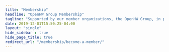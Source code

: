 ```yaml
---
title: "Membership"
headline: "OpenHW Group Membership"
tagline: "Supported by our member organizations, the OpenHW Group, in partnership with the Eclipse Foundation, provides our community with Intellectual Property, Mentorship, Marketing, Event and IT Services."
date: 2019-12-01T15:50:25-04:00
layout: "single"
hide_sidebar : true
hide_page_title: true
redirect_url: "/membership/become-a-member/"
---
```


